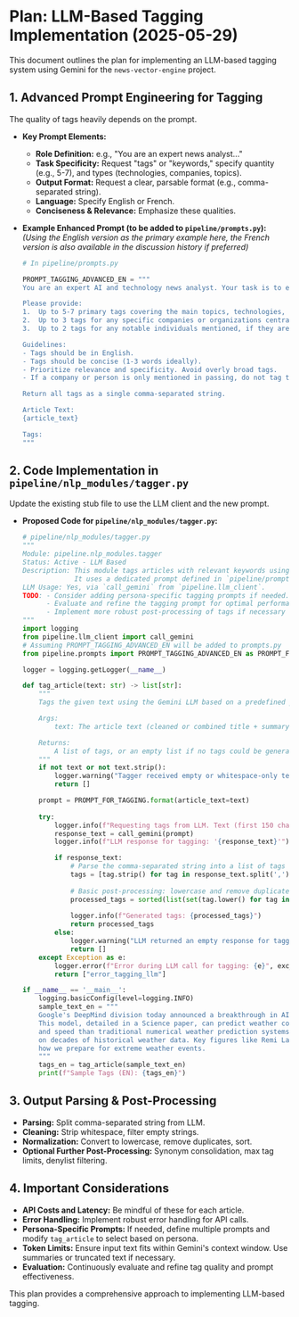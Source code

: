 # Plan: LLM-Based Tagging Implementation (2025-05-29)

This document outlines the plan for implementing an LLM-based tagging system using Gemini for the `news-vector-engine` project.

## 1. Advanced Prompt Engineering for Tagging

The quality of tags heavily depends on the prompt.

*   **Key Prompt Elements:**
    *   **Role Definition:** e.g., "You are an expert news analyst..."
    *   **Task Specificity:** Request "tags" or "keywords," specify quantity (e.g., 5-7), and types (technologies, companies, topics).
    *   **Output Format:** Request a clear, parsable format (e.g., comma-separated string).
    *   **Language:** Specify English or French.
    *   **Conciseness & Relevance:** Emphasize these qualities.

*   **Example Enhanced Prompt (to be added to `pipeline/prompts.py`):**
    *(Using the English version as the primary example here, the French version is also available in the discussion history if preferred)*
    ```python
    # In pipeline/prompts.py

    PROMPT_TAGGING_ADVANCED_EN = """
    You are an expert AI and technology news analyst. Your task is to extract the most relevant and concise tags from the provided article text.

    Please provide:
    1.  Up to 5-7 primary tags covering the main topics, technologies, and key concepts.
    2.  Up to 3 tags for any specific companies or organizations central to the article.
    3.  Up to 2 tags for any notable individuals mentioned, if they are key to the article's focus.

    Guidelines:
    - Tags should be in English.
    - Tags should be concise (1-3 words ideally).
    - Prioritize relevance and specificity. Avoid overly broad tags.
    - If a company or person is only mentioned in passing, do not tag them.

    Return all tags as a single comma-separated string.

    Article Text:
    {article_text}

    Tags:
    """
    ```

## 2. Code Implementation in `pipeline/nlp_modules/tagger.py`

Update the existing stub file to use the LLM client and the new prompt.

*   **Proposed Code for `pipeline/nlp_modules/tagger.py`:**
    ```python
    # pipeline/nlp_modules/tagger.py
    """
    Module: pipeline.nlp_modules.tagger
    Status: Active - LLM Based
    Description: This module tags articles with relevant keywords using the Gemini LLM.
                 It uses a dedicated prompt defined in `pipeline/prompts.py`.
    LLM Usage: Yes, via `call_gemini` from `pipeline.llm_client`.
    TODO: - Consider adding persona-specific tagging prompts if needed.
          - Evaluate and refine the tagging prompt for optimal performance.
          - Implement more robust post-processing of tags if necessary (e.g., aliasing, stemming).
    """
    import logging
    from pipeline.llm_client import call_gemini
    # Assuming PROMPT_TAGGING_ADVANCED_EN will be added to prompts.py
    from pipeline.prompts import PROMPT_TAGGING_ADVANCED_EN as PROMPT_FOR_TAGGING 

    logger = logging.getLogger(__name__)

    def tag_article(text: str) -> list[str]:
        """
        Tags the given text using the Gemini LLM based on a predefined prompt.

        Args:
            text: The article text (cleaned or combined title + summary) to tag.

        Returns:
            A list of tags, or an empty list if no tags could be generated or an error occurred.
        """
        if not text or not text.strip():
            logger.warning("Tagger received empty or whitespace-only text. Returning no tags.")
            return []

        prompt = PROMPT_FOR_TAGGING.format(article_text=text)
        
        try:
            logger.info(f"Requesting tags from LLM. Text (first 150 chars): '{text[:150]}...'")
            response_text = call_gemini(prompt)
            logger.info(f"LLM response for tagging: '{response_text}'")

            if response_text:
                # Parse the comma-separated string into a list of tags
                tags = [tag.strip() for tag in response_text.split(',') if tag.strip()]
                
                # Basic post-processing: lowercase and remove duplicates
                processed_tags = sorted(list(set(tag.lower() for tag in tags)))
                
                logger.info(f"Generated tags: {processed_tags}")
                return processed_tags
            else:
                logger.warning("LLM returned an empty response for tagging.")
                return []
        except Exception as e:
            logger.error(f"Error during LLM call for tagging: {e}", exc_info=True)
            return ["error_tagging_llm"] 

    if __name__ == '__main__':
        logging.basicConfig(level=logging.INFO)
        sample_text_en = """
        Google's DeepMind division today announced a breakthrough in AI-driven weather forecasting with their new model, GraphCast. 
        This model, detailed in a Science paper, can predict weather conditions up to 10 days in advance with greater accuracy 
        and speed than traditional numerical weather prediction systems. GraphCast leverages graph neural networks and was trained 
        on decades of historical weather data. Key figures like Remi Lam from DeepMind highlighted its potential to revolutionize 
        how we prepare for extreme weather events.
        """
        tags_en = tag_article(sample_text_en)
        print(f"Sample Tags (EN): {tags_en}")
    ```

## 3. Output Parsing & Post-Processing

*   **Parsing:** Split comma-separated string from LLM.
*   **Cleaning:** Strip whitespace, filter empty strings.
*   **Normalization:** Convert to lowercase, remove duplicates, sort.
*   **Optional Further Post-Processing:** Synonym consolidation, max tag limits, denylist filtering.

## 4. Important Considerations

*   **API Costs and Latency:** Be mindful of these for each article.
*   **Error Handling:** Implement robust error handling for API calls.
*   **Persona-Specific Prompts:** If needed, define multiple prompts and modify `tag_article` to select based on persona.
*   **Token Limits:** Ensure input text fits within Gemini's context window. Use summaries or truncated text if necessary.
*   **Evaluation:** Continuously evaluate and refine tag quality and prompt effectiveness.

This plan provides a comprehensive approach to implementing LLM-based tagging.